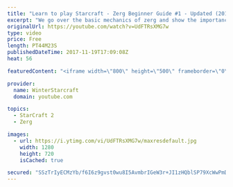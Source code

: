 ```yaml
---
title: "Learn to play Starcraft - Zerg Beginner Guide #1 - Updated (2017)"
excerpt: "We go over the basic mechanics of zerg and show the importance of understanding at least some of what your opponent is doing.  This guide is meant for players with an understanding of the objectives of starcraft but without any strong direction or gameplan, especially for each specific race! -- Watch"
originalUrl: https://youtube.com/watch?v=UdFTRsXMG7w
type: video
price: Free
length: PT44M23S
publishedDateTime: 2017-11-19T17:09:08Z
heat: 56

featuredContent: "<iframe width=\"800\" height=\"500\" frameborder=\"0\" src=\"https://www.youtube.com/embed/UdFTRsXMG7w\" allow=\"accelerometer; autoplay; encrypted-media; gyroscope; picture-in-picture\" allowfullscreen></iframe>"

provider:
  name: WinterStarcraft
  domain: youtube.com

topics:
  - StarCraft 2
  - Zerg

images:
  - url: https://i.ytimg.com/vi/UdFTRsXMG7w/maxresdefault.jpg
    width: 1280
    height: 720
    isCached: true

secured: "SSzTrIyECMzYb/f6I6z9gvst0wu8I5AvmbrIGeW3r+JI1zHQblSP79XcWwPmD5W/87IN3ukTq+Kr8QofxPEWdmMWnM02lWeKqGJSO+h4fOj5vVXFOAsg8cHbmyAQOfBv9ldwpZXeC81943eUGd7MjgDYX145E0HtBB53xRMO6yGLjrDwfMSGZ94oB+GmhIyBAlJCQY0p543JGRBSY+F3KS1zbIhbuD6J+NmztrlYMDsQOqQe26JTgs84IKF5Ctw286ev4sFKZ0pEQBPC579Mtuc8OV41DSuQdrpilmvWkWks35f3+uwKiaSrzEvQYvGZ78XFQK+ONhyH17aB60IE9Mg/SCHNMibHg0Gl+5wBWZaC7lLU0pBwYl99DAMmhYJak5OijPDCPGmpU0Ltq3es7qMCg7jjGnJPiuNcQENPgAZg7t+eBe0J2MAgoH6+IkNb;r+7eqBaSUfw9DC9vwn6Xnw=="
---
```


